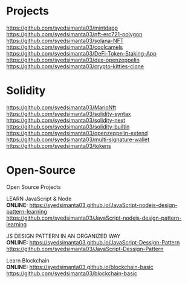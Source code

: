 Projects
=========
https://github.com/syedsimanta03/mintdapp <br/>
https://github.com/syedsimanta03/nft-erc721-polygon <br/>
https://github.com/syedsimanta03/solana-NFT <br/>
https://github.com/syedsimanta03/coolcamels <br/>
https://github.com/syedsimanta03/DeFi-Token-Staking-App <br/>
https://github.com/syedsimanta03/dex-openzeppelin <br/>
https://github.com/syedsimanta03/crypto-kitties-clone


Solidity
=========
https://github.com/syedsimanta03/MarioNft <br/>
https://github.com/syedsimanta03/solidity-syntax <br/>
https://github.com/syedsimanta03/solidity-next <br/>
https://github.com/syedsimanta03/solidity-builtin <br/>
https://github.com/syedsimanta03/openzeppelin-extend   <br/>
https://github.com/syedsimanta03/multi-signature-wallet <br/>
https://github.com/syedsimanta03/tokens

# Open-Source
Open Source Projects

LEARN JavaScript & Node <br/>
**ONLINE:** https://syedsimanta03.github.io/JavaScript-nodejs-design-pattern-learning <br/>
https://github.com/syedsimanta03/JavaScript-nodejs-design-pattern-learning <br/>

JS DESIGN PATTERN IN AN ORGANIZED WAY <br/>
**ONLINE:** https://syedsimanta03.github.io/JavaScript-Dessign-Pattern <br/>
https://github.com/syedsimanta03/JavaScript-Dessign-Pattern <br/>

Learn Blockchain <br/>
**ONLINE:** https://syedsimanta03.github.io/blockchain-basic <br/>
https://github.com/syedsimanta03/blockchain-basic <br/>




